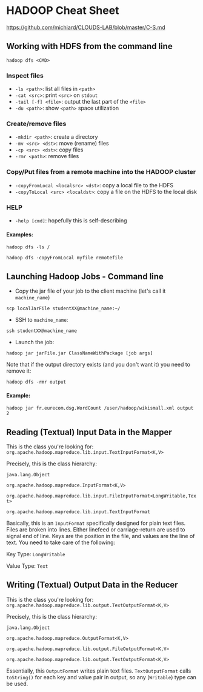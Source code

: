# HADOOP Cheat Sheet
https://github.com/michiard/CLOUDS-LAB/blob/master/C-S.md

## Working with HDFS from the command line
`hadoop dfs <CMD>`

### Inspect files   
+ `-ls <path>`: list all files in `<path>`
+ `-cat <src>`: print `<src>` on `stdout`
+ `-tail [-f] <file>`: output the last part of the `<file>`
+ `-du <path>`: show `<path>` space utilization

### Create/remove files 
+ `-mkdir <path>`: create a directory
+ `-mv <src> <dst>`: move (rename) files
+ `-cp <src> <dst>`: copy files
+ `-rmr <path>`: remove files

### Copy/Put files from a remote machine into the HADOOP cluster
+ `-copyFromLocal <localsrc> <dst>`: copy a local file to the HDFS
+ `-copyToLocal <src> <localdst>`: copy a file on the HDFS to the local disk

### HELP
+ `-help [cmd]`: hopefully this is self-describing

#### Examples:
`hadoop dfs -ls /`

`hadoop dfs -copyFromLocal myfile remotefile`

## Launching Hadoop Jobs - Command line
+ Copy the jar file of your job to the client machine (let's call it `machine_name`)

`scp localJarFile studentXX@machine_name:~/`

+ SSH to `machine_name`:

`ssh studentXX@machine_name`

+ Launch the job:

`hadoop jar jarFile.jar ClassNameWithPackage [job args]`

Note that if the output directory exists (and you don't want it) you need to remove it:

`hadoop dfs -rmr output`


#### Example:
`hadoop jar fr.eurecom.dsg.WordCount /user/hadoop/wikismall.xml output 2`


## Reading (Textual) Input Data in the Mapper

This is the class you're looking for: `org.apache.hadoop.mapreduce.lib.input.TextInputFormat<K,V>`

Precisely, this is the class hierarchy:


`java.lang.Object`


`org.apache.hadoop.mapreduce.InputFormat<K,V>`


`org.apache.hadoop.mapreduce.lib.input.FileInputFormat<LongWritable,Text>`


`org.apache.hadoop.mapreduce.lib.input.TextInputFormat`


Basically, this is an `InputFormat` specifically designed for plain text files. 
Files are broken into lines. Either linefeed or carriage-return are used to signal end of line.
Keys are the position in the file, and values are the line of text. You need to take
care of the following:

Key Type: `LongWritable`

Value Type: `Text`

## Writing (Textual) Output Data in the Reducer

This is the class you're looking for: `org.apache.hadoop.mapreduce.lib.output.TextOutputFormat<K,V>`

Precisely, this is the class hierarchy:


`java.lang.Object`


`org.apache.hadoop.mapreduce.OutputFormat<K,V>`


`org.apache.hadoop.mapreduce.lib.output.FileOutputFormat<K,V>`


`org.apache.hadoop.mapreduce.lib.output.TextOutputFormat<K,V>`

Essentially, this `OutputFormat` writes plain text files. `TextOutputFormat` calls `toString()` for each key and value pair in output, so any (`Writable`) type can be used.
 
